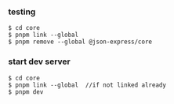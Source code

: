 ### testing
```
$ cd core
$ pnpm link --global
$ pnpm remove --global @json-express/core
```

### start dev server
```
$ cd core
$ pnpm link --global  //if not linked already
$ pnpm dev
```
